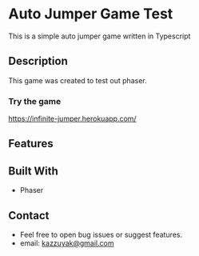 # Auto Jumper Game Test

This is a simple auto jumper game written in Typescript

## Description

This game was created to test out phaser.

### Try the game

https://infinite-jumper.herokuapp.com/

## Features

## Built With

- Phaser

## Contact

- Feel free to open bug issues or suggest features.
- email: kazzuyak@gmail.com

